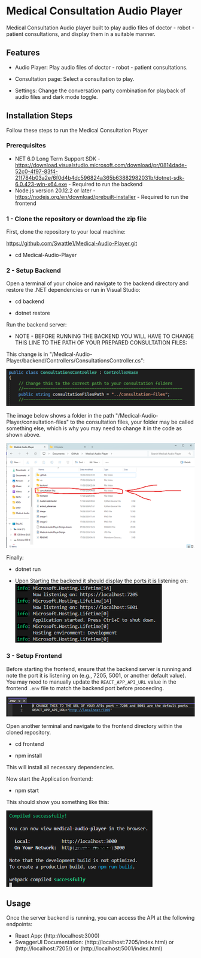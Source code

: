 # Medical Consultation Audio Player

Medical Consultation Audio player built to play audio files of doctor - robot - patient consultations, and display them in a suitable manner.

## Features

- Audio Player: Play audio files of doctor - robot - patient consultations.

- Consultation page: Select a consultation to play.

- Settings: Change the conversation party combination for playback of audio files and dark mode toggle.

## Installation Steps
Follow these steps to run the Medical Consultation Player

### Prerequisites

- NET 6.0 Long Term Support SDK - https://download.visualstudio.microsoft.com/download/pr/0814dade-52c0-4f97-83f4-21f784b03a2e/6f0d4b4dc596824a365b63882982031b/dotnet-sdk-6.0.423-win-x64.exe - Required to run the backend
- Node.js version 20.12.2 or later - https://nodejs.org/en/download/prebuilt-installer - Required to run the frontend

### 1 - Clone the repository or download the zip file
First, clone the repository to your local machine:

https://github.com/Swattle1/Medical-Audio-Player.git

- cd Medical-Audio-Player

### 2 - Setup Backend
Open a terminal of your choice and navigate to the backend directory and restore the .NET dependencies or run in Visual Studio:

- cd backend

- dotnet restore

Run the backend server:

- NOTE - BEFORE RUNNING THE BACKEND YOU WILL HAVE TO CHANGE THIS LINE TO THE PATH OF YOUR PREPARED CONSULTATION FILES:

This change is in "/Medical-Audio-Player/backend/Controllers/ConsultationsController.cs":

![alt text](image-2.png)

The image below shows a folder in the path "/Medical-Audio-Player/consultation-files" to the consultation files, your folder may be called something else, which is why you may need to change it in the code as shown above.

![alt text](image-3.png)

Finally:

- dotnet run

- Upon Starting the backend it should display the ports it is listening on:
![alt text](image.png)


### 3 - Setup Frontend
Before starting the frontend, ensure that the backend server is running and note the port it is listening on (e.g., 7205, 5001, or another default value). You may need to manually update the `REACT_APP_API_URL` value in the frontend `.env` file to match the backend port before proceeding.

![alt text](image-4.png)

Open another terminal and navigate to the frontend directory within the cloned repository.

- cd frontend

- npm install

This will install all necessary dependencies.

Now start the Application frontend:

- npm start

This should show you something like this: 

![alt text](image-1.png)

## Usage

Once the server backend is running, you can access the API at the following endpoints:

- React App: (http://localhost:3000)
- SwaggerUI Documentation: (http://localhost:7205/index.html) or (http://localhost:7205/) or (http://localhost:5001/index.html)